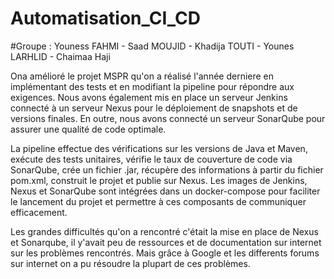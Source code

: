 # Automatisation_CI_CD

#Groupe :
Youness FAHMI - Saad MOUJID - Khadija TOUTI - Younes LARHLID - Chaimaa Haji

Ona amélioré le projet MSPR qu'on a réalisé l'année derniere en implémentant des tests et en modifiant la pipeline pour répondre aux exigences. Nous avons également mis en place un serveur Jenkins connecté à un serveur Nexus pour le déploiement de snapshots et de versions finales. En outre, nous avons connecté un serveur SonarQube pour assurer une qualité de code optimale.

La pipeline effectue des vérifications sur les versions de Java et Maven, exécute des tests unitaires, vérifie le taux de couverture de code via SonarQube, crée un fichier .jar, récupère des informations à partir du fichier pom.xml, construit le projet et publie sur Nexus. Les images de Jenkins, Nexus et SonarQube sont intégrées dans un docker-compose pour faciliter le lancement du projet et permettre à ces composants de communiquer efficacement.

Les grandes difficultés qu'on a rencontré c'était la mise en place de Nexus et Sonarqube, il y'avait peu de ressources et de documentation sur internet sur les problèmes rencontrés.
Mais grâce à Google et les differents forums sur internet on a pu résoudre la plupart de ces problèmes.
